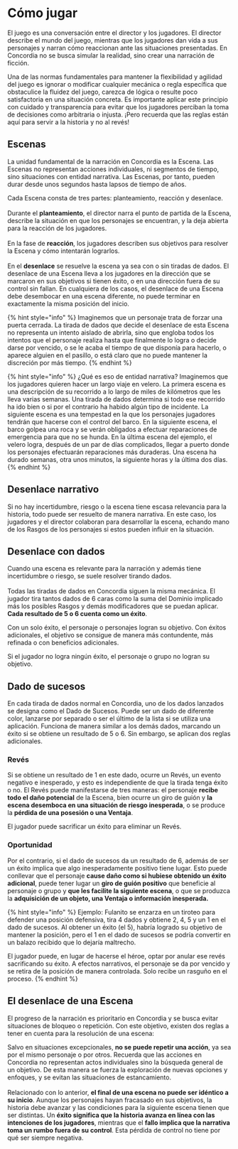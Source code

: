 # Cómo jugar

El juego es una conversación entre el director y los jugadores. El director describe el mundo del juego, mientras que los jugadores dan vida a sus personajes y narran cómo reaccionan ante las situaciones presentadas. En Concordia no se busca simular la realidad, sino crear una narración de ficción.

Una de las normas fundamentales para mantener la flexibilidad y agilidad del juego es ignorar o modificar cualquier mecánica o regla específica que obstaculice la fluidez del juego, carezca de lógica o resulte poco satisfactoria en una situación concreta. Es importante aplicar este principio con cuidado y transparencia para evitar que los jugadores perciban la toma de decisiones como arbitraria o injusta. ¡Pero recuerda que las reglas están aquí para servir a la historia y no al revés!

## Escenas

La unidad fundamental de la narración en Concordia es la Escena. Las Escenas no representan acciones individuales, ni segmentos de tiempo, sino situaciones con entidad narrativa. Las Escenas, por tanto, pueden durar desde unos segundos hasta lapsos de tiempo de años.

Cada Escena consta de tres partes: planteamiento, reacción y desenlace.\
\
Durante el **planteamiento**, el director narra el punto de partida de la Escena, describe la situación en que los personajes se encuentran, y la deja abierta para la reacción de los jugadores.\
\
En la fase de **reacción**, los jugadores describen sus objetivos para resolver la Escena y cómo intentarán lograrlos.\
\
En el **desenlace** se resuelve la escena ya sea con o sin tiradas de dados. El desenlace de una Escena lleva a los jugadores en la dirección que se marcaron en sus objetivos si tienen éxito, o en una dirección fuera de su control sin fallan. En cualquiera de los casos, el desenlace de una Escena debe desembocar en una escena diferente, no puede terminar en exactamente la misma posición del inicio.

{% hint style="info" %}
Imaginemos que un personaje trata de forzar una puerta cerrada. La tirada de dados que decide el desenlace de esta Escena no representa un intento aislado de abrirla, sino que engloba todos los intentos que el personaje realiza hasta que finalmente lo logra o decide darse por vencido, o se le acaba el tiempo de que disponía para hacerlo, o aparece alguien en el pasillo, o está claro que no puede mantener la discreción por más tiempo.
{% endhint %}

{% hint style="info" %}
¿Qué es eso de entidad narrativa? Imaginemos que los jugadores quieren hacer un largo viaje en velero. La primera escena es una descripción de su recorrido a lo largo de miles de kilómetros que les lleva varias semanas. Una tirada de dados determina si todo ese recorrido ha ido bien o si por el contrario ha habido algún tipo de incidente. La siguiente escena es una tempestad en la que los personajes jugadores tendrán que hacerse con el control del barco. En la siguiente escena, el barco golpea una roca y se verán obligados a efectuar reparaciones de emergencia para que no se hunda. En la última escena del ejemplo, el velero logra, después de un par de días complicados, llegar a puerto donde los personajes efectuarán reparaciones más duraderas. Una escena ha durado semanas, otra unos minutos, la siguiente horas y la última dos días.&#x20;
{% endhint %}

## Desenlace narrativo

Si no hay incertidumbre, riesgo o la escena tiene escasa relevancia para la historia, todo puede ser resuelto de manera narrativa. En este caso, los jugadores y el director colaboran para desarrollar la escena, echando mano de los Rasgos de los personajes si estos pueden influir en la situación.

## Desenlace con dados

Cuando una escena es relevante para la narración y además tiene incertidumbre o riesgo, se suele resolver tirando dados.\
\
Todas las tiradas de dados en Concordia siguen la misma mecánica. El jugador tira tantos dados de 6 caras como la suma del Dominio implicado más los posibles Rasgos y demás modificadores que se puedan aplicar. **Cada resultado de 5 o 6 cuenta como un éxito**.

Con un solo éxito, el personaje o personajes logran su objetivo. Con éxitos adicionales, el objetivo se consigue de manera más contundente, más refinada o con beneficios adicionales.

Si el jugador no logra ningún éxito, el personaje o grupo no logran su objetivo.

## Dado de sucesos

En cada tirada de dados normal en Concordia, uno de los dados lanzados se designa como el Dado de Sucesos. Puede ser un dado de diferente color, lanzarse por separado o ser el último de la lista si se utiliza una aplicación. Funciona de manera similar a los demás dados, marcando un éxito si se obtiene un resultado de 5 o 6. Sin embargo, se aplican dos reglas adicionales.

### Revés

Si se obtiene un resultado de 1 en este dado, ocurre un Revés, un evento negativo e inesperado, y esto es independiente de que la tirada tenga éxito o no. El Revés puede manifestarse de tres maneras: el personaje **recibe todo el daño potencial** de la Escena, bien ocurre un giro de guión y **la escena desemboca en una situación de riesgo inesperada**, o se produce la **pérdida de una posesión o una Ventaja**.

El jugador puede sacrificar un éxito para eliminar un Revés.

### Oportunidad

Por el contrario, si el dado de sucesos da un resultado de 6, además de ser un éxito implica que algo inesperadamente positivo tiene lugar. Esto puede conllevar que el personaje **cause daño como si hubiese obtenido un éxito adicional**, puede tener lugar un **giro de guión positivo** que beneficie al personaje o grupo y **que les facilite la siguiente escena**, o que se produzca la **adquisición de un objeto, una Ventaja o información inesperada.**

{% hint style="info" %}
Ejemplo: Fulanito se enzarza en un tiroteo para defender una posición defensiva, tira 4 dados y obtiene 2, 4, 5 y un 1 en el dado de sucesos. Al obtener un éxito (el 5), habría logrado su objetivo de mantener la posición, pero el 1 en el dado de sucesos se podría convertir en un balazo recibido que lo dejaría maltrecho.

El jugador puede, en lugar de hacerse el héroe, optar por anular ese revés sacrificando su éxito. A efectos narrativos, el personaje se da por vencido y se retira de la posición de manera controlada. Solo recibe un rasguño en el proceso.
{% endhint %}

## El desenlace de una Escena

El progreso de la narración es prioritario en Concordia y se busca evitar situaciones de bloqueo o repetición. Con este objetivo, existen dos reglas a tener en cuenta para la resolución de una escena:

Salvo en situaciones excepcionales, **no se puede repetir una acción**, ya sea por el mismo personaje o por otros. Recuerda que las acciones en Concordia no representan actos individuales sino la búsqueda general de un objetivo. De esta manera se fuerza la exploración de nuevas opciones y enfoques, y se evitan las situaciones de estancamiento.\
\
Relacionado con lo anterior, **el final de una escena no puede ser idéntico a su inicio**. Aunque los personajes hayan fracasado en sus objetivos, la historia debe avanzar y las condiciones para la siguiente escena tienen que ser distintas. Un **éxito significa que la historia avanza en línea con las intenciones de los jugadores**, mientras que el **fallo implica que la narrativa toma un rumbo fuera de su control**. Esta pérdida de control no tiene por qué ser siempre negativa.


